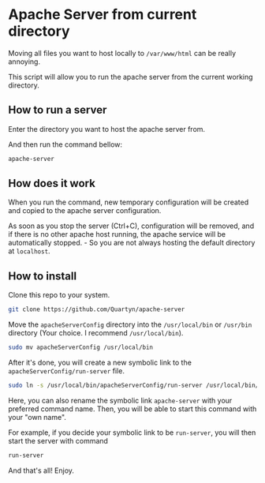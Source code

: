 # Apache Server from current directory
Moving all files you want to host locally to `/var/www/html` can be really annoying.

This script will allow you to run the apache server from the current working directory.

## How to run a server
Enter the directory you want to host the apache server from.

And then run the command bellow:
```zsh
apache-server
```
## How does it work
When you run the command, new temporary configuration will be created and copied to the apache server configuration.

As soon as you stop the server (Ctrl+C), configuration will be removed, and if there is no other apache host running, the apache service will be automatically stopped. - So you are not always hosting the default directory at `localhost`.

## How to install
Clone this repo to your system.
```zsh
git clone https://github.com/Quartyn/apache-server
```
Move the `apacheServerConfig` directory into the `/usr/local/bin` or `/usr/bin` directory (Your choice. I recommend `/usr/local/bin`).
```zsh
sudo mv apacheServerConfig /usr/local/bin
```
After it's done, you will create a new symbolic link to the `apacheServerConfig/run-server` file.
```zsh
sudo ln -s /usr/local/bin/apacheServerConfig/run-server /usr/local/bin/apache-server
```
Here, you can also rename the symbolic link `apache-server` with your preferred command name. Then, you will be able to start this command with your "own name".

For example, if you decide your symbolic link to be `run-server`, you will then start the server with command
```zsh
run-server
```

And that's all! Enjoy.